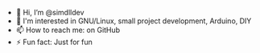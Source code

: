 - 👋 Hi, I’m @simdlldev
- 👀 I'm interested in GNU/Linux, small project development, Arduino, DIY
- 📫 How to reach me: on GitHub
- ⚡ Fun fact: Just for fun

<!--- - 🌱 I’m currently learning _null_
- 💞️ I’m looking to collaborate on _null_ --->
<!---
simdlldev/simdlldev is a ✨ special ✨ repository because its `README.md` (this file) appears on your GitHub profile.
You can click the Preview link to take a look at your changes.
--->
